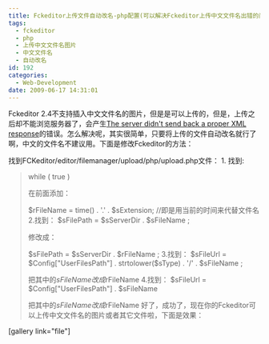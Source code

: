 ```yaml
---
title: Fckeditor上传文件自动改名-php配置(可以解决Fckeditor上传中文文件名出错的问题)
tags:
  - fckeditor
  - php
  - 上传中文文件名图片
  - 中文文件名
  - 自动改名
id: 192
categories:
  - Web-Development
date: 2009-06-17 14:31:01
---
```


Fckeditor 2.4不支持插入中文文件名的图片，但是是可以上传的，但是，上传之后却不能浏览服务器了，会产生[The server didn't send back a proper XML response](http://kangzj.net/fckeditor-not-proper-response/)的错误。怎么解决呢，其实很简单，只要将上传的文件自动改名就行了啊，中文的文件名不建议用。下面是修改Fckeditor的方法：
<!--more-->
找到FCKeditor/editor/filemanager/upload/php/upload.php文件：
1\. 找到:
> while ( true )
> 
> 在前面添加：
> 
> $rFileName = time() . '.' . $sExtension; //即是用当前的时间来代替文件名
2.找到：
> $sFilePath = $sServerDir . $sFileName ;
> 
> 修改成：
> 
> $sFilePath = $sServerDir . $rFileName ;
3.找到：
> $sFileUrl = $Config["UserFilesPath"] . strtolower($sType) . '/' . $sFileName ;
> 
> 把其中的$sFileName改成$rFileName
4.找到：
> $sFileUrl = $Config["UserFilesPath"] . $sFileName
> 
> 把其中的$sFileName改成$rFileName
好了，成功了，现在你的Fckeditor可以上传中文文件名的图片或者其它文件啦，下面是效果：

[gallery link="file"]